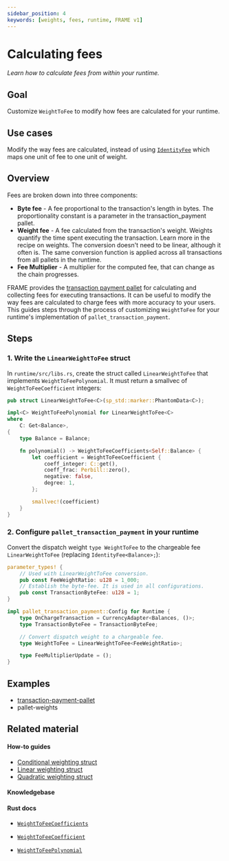 ```yaml
---
sidebar_position: 4
keywords: [weights, fees, runtime, FRAME v1]
---
```


# Calculating fees

_Learn how to calculate fees from within your runtime._

## Goal

Customize `WeightToFee` to modify how fees are calculated for your runtime.

## Use cases

Modify the way fees are calculated, instead of using [`IdentityFee`][identityfee-rustdocs] which maps one unit of fee to one unit of weight.

## Overview

Fees are broken down into three components:

- **Byte fee** - A fee proportional to the transaction's length in bytes. The proportionality constant is a parameter in the transaction_payment pallet.
- **Weight fee** - A fee calculated from the transaction's weight. Weights quantify the time spent executing the transaction. Learn more in the recipe on weights. The conversion doesn't need to be linear, although it often is. The same conversion function is applied across all transactions from all pallets in the runtime.
- **Fee Multiplier** - A multiplier for the computed fee, that can change as the chain progresses.

FRAME provides the [transaction payment pallet][transaction-frame] for calculating and collecting fees for executing transactions. It
can be useful to modify the way fees are calculated to charge fees with more accuracy to your users. This guides steps through the process of customizing `WeightToFee` for your runtime's implementation of `pallet_transaction_payment`.

## Steps

### 1. Write the `LinearWeightToFee` struct

In `runtime/src/libs.rs`, create the struct called `LinearWeightToFee` that implements `WeightToFeePolynomial`. It must return
a smallvec of `WeightToFeeCoefficient` integers:

```rust
pub struct LinearWeightToFee<C>(sp_std::marker::PhantomData<C>);

impl<C> WeightToFeePolynomial for LinearWeightToFee<C>
where
	C: Get<Balance>,
{
	type Balance = Balance;

	fn polynomial() -> WeightToFeeCoefficients<Self::Balance> {
		let coefficient = WeightToFeeCoefficient {
			coeff_integer: C::get(),
			coeff_frac: Perbill::zero(),
			negative: false,
			degree: 1,
		};

		smallvec!(coefficient)
	}
}
```

### 2. Configure `pallet_transaction_payment` in your runtime

Convert the dispatch weight
`type WeightToFee` to the chargeable fee `LinearWeightToFee` (replacing `IdentityFee<Balance>;`):

```rust
parameter_types! {
    // Used with LinearWeightToFee conversion.
	pub const FeeWeightRatio: u128 = 1_000;
	// Establish the byte-fee. It is used in all configurations.
	pub const TransactionByteFee: u128 = 1;
}

impl pallet_transaction_payment::Config for Runtime {
	type OnChargeTransaction = CurrencyAdapter<Balances, ()>;
	type TransactionByteFee = TransactionByteFee;

	// Convert dispatch weight to a chargeable fee.
	type WeightToFee = LinearWeightToFee<FeeWeightRatio>;

	type FeeMultiplierUpdate = ();
}
```

## Examples

- [transaction-payment-pallet][transaction-frame]
- pallet-weights

## Related material

#### How-to guides

- [Conditional weighting struct](./conditional-weight-struct)
- [Linear weighting struct](./linear-weight-struct)
- [Quadratic weighting struct](./quadratic-weight-struct)

#### Knowledgebase

#### Rust docs

- [`WeightToFeeCoefficients`](https://substrate.dev/rustdocs/latest/frame_support/weights/type.WeightToFeeCoefficients.html)

- [`WeightToFeeCoefficient`](https://substrate.dev/rustdocs/latest/frame_support/weights/type.WeightToFeeCoefficient.html)
- [`WeightToFeePolynomial`](https://crates.parity.io/frame_support/weights/trait.WeightToFeePolynomial.html)

[transaction-frame]: https://github.com/paritytech/substrate/tree/master/frame/transaction-payment
[identityfee-rustdocs]: https://crates.parity.io/frame_support/weights/struct.IdentityFee.html
